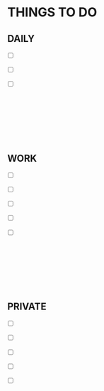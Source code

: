<style>
ul {list-style-type: none;}
</style>
# THINGS TO DO

## DAILY

- [ ] &nbsp;

- [ ] &nbsp;

- [ ] &nbsp;

&nbsp;
\
\
\
\
\
&nbsp;

## WORK

- [ ] &nbsp;

- [ ] &nbsp;

- [ ] &nbsp;

- [ ] &nbsp;

- [ ] &nbsp;

&nbsp;
\
\
\
\
\
&nbsp;

## PRIVATE

- [ ] &nbsp;

- [ ] &nbsp;

- [ ] &nbsp;

- [ ] &nbsp;

- [ ] &nbsp;

